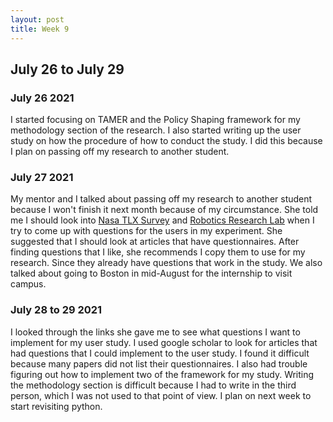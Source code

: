 ```yaml
---
layout: post
title: Week 9
---
```


## July 26 to July 29 ##


### July 26 2021 ###
I started focusing on TAMER and the Policy Shaping framework for my methodology section of the research. I also started writing up the user study on how the procedure of how to conduct the study. I did this because I plan on passing off my research to another student.  


### July 27 2021 ###
My mentor and I talked about passing off my research to another student because I won't finish it next month because of my circumstance. She told me I should look into [Nasa TLX Survey](https://humansystems.arc.nasa.gov/groups/TLX/tlxpaperpencil.php) and [Robotics Research Lab](https://rrl.cse.unr.edu/en/pubs/) when I try to come up with questions for the users in my experiment. She suggested that I should look at articles that have questionnaires. After finding questions that I like, she recommends I copy them to use for my research. Since they already have questions that work in the study. We also talked about going to Boston in mid-August for the internship to visit campus. 

### July 28 to 29 2021 ###
I looked through the links she gave me to see what questions I want to implement for my user study. I used google scholar to look for articles that had questions that I could implement to the user study. I found it difficult because many papers did not list their questionnaires. I also had trouble figuring out how to implement two of the framework for my study. Writing the methodology section is difficult because I had to write in the third person, which I was not used to that point of view. I plan on next week to start revisiting python. 

